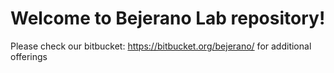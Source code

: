 # Welcome to Bejerano Lab repository!

Please check our bitbucket: https://bitbucket.org/bejerano/ for additional offerings
